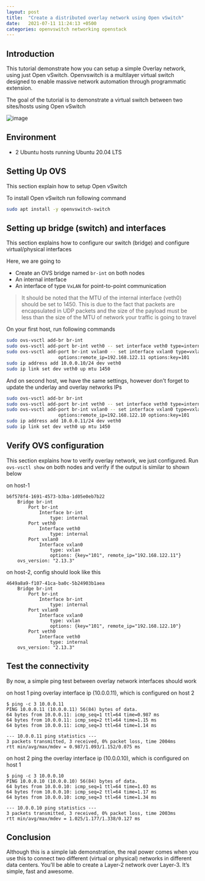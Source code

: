 ```yaml
---
layout: post
title:  "Create a distributed overlay network using Open vSwitch"
date:   2021-07-11 11:24:13 +0500
categories: openvswitch networking openstack
---
```


## Introduction 

This tutorial demonstrate how you can setup a simple Overlay network, using just Open vSwitch. Openvswitch is a multilayer virtual switch designed to enable massive network automation through programmatic extension.

The goal of the tutorial is to demonstrate a virtual switch between two sites/hosts using Open vSwitch

![image](https://gist.githubusercontent.com/cyrenity/25e0181ce225ba98e52f6bb0dd3878f6/raw/1a67c98666456f3f98c9054bd0fca75c2385499f/l2-switch-using-openvswitch.png)


## Environment
* 2 Ubuntu hosts running Ubuntu 20.04 LTS 
  
## Setting Up OVS

This section explain how to setup Open vSwitch

To install Open vSwitch run following command

```bash
sudo apt install -y openvswitch-switch
```

## Setting up bridge (switch) and interfaces
This section explains how to configure our switch (bridge) and configure virtual/physical interfaces 

Here, we are going to 
* Create an OVS bridge named `br-int` on both nodes
* An internal interface 
* An interface of type `VxLAN` for point-to-point communication 

> It should be noted that the MTU of the internal interface (veth0) should be set to 1450. This is due to the fact that packets are encapsulated in UDP packets and the size of the payload must be less than the size of the MTU of network your traffic is going to travel 

On your first host, run following commands 

```bash
sudo ovs-vsctl add-br br-int 
sudo ovs-vsctl add-port br-int veth0 -- set interface veth0 type=internal
sudo ovs-vsctl add-port br-int vxlan0 -- set interface vxlan0 type=vxlan \
                   options:remote_ip=192.168.122.11 options:key=101
sudo ip address add 10.0.0.10/24 dev veth0 
sudo ip link set dev veth0 up mtu 1450
```

And on second host, we have the same settings, however don't forget to update the underlay and overlay networks IPs

```bash
sudo ovs-vsctl add-br br-int 
sudo ovs-vsctl add-port br-int veth0 -- set interface veth0 type=internal
sudo ovs-vsctl add-port br-int vxlan0 -- set interface vxlan0 type=vxlan \
                   options:remote_ip=192.168.122.10 options:key=101
sudo ip address add 10.0.0.11/24 dev veth0 
sudo ip link set dev veth0 up mtu 1450
```

## Verify OVS configuration

This section explains how to verify overlay network, we just configured. Run `ovs-vsctl show` on both nodes and verify if the output is similar to shown below

on host-1

```
b6f578f4-1691-4573-b3ba-1d05e0eb7b22
    Bridge br-int
        Port br-int
            Interface br-int
                type: internal
        Port veth0
            Interface veth0
                type: internal
        Port vxlan0
            Interface vxlan0
                type: vxlan
                options: {key="101", remote_ip="192.168.122.11"}
    ovs_version: "2.13.3"

```

on host-2, config should look like this

```
4649a8a9-f107-41ca-ba0c-5b24903b1aea
    Bridge br-int
        Port br-int
            Interface br-int
                type: internal
        Port vxlan0
            Interface vxlan0
                type: vxlan
                options: {key="101", remote_ip="192.168.122.10"}
        Port veth0
            Interface veth0
                type: internal
    ovs_version: "2.13.3"

```


## Test the connectivity

By now, a simple ping test between overlay network interfaces should work

on host 1 ping overlay interface ip (10.0.0.11), which is configured on host 2

```
$ ping -c 3 10.0.0.11
PING 10.0.0.11 (10.0.0.11) 56(84) bytes of data.
64 bytes from 10.0.0.11: icmp_seq=1 ttl=64 time=0.987 ms
64 bytes from 10.0.0.11: icmp_seq=2 ttl=64 time=1.15 ms
64 bytes from 10.0.0.11: icmp_seq=3 ttl=64 time=1.14 ms

--- 10.0.0.11 ping statistics ---
3 packets transmitted, 3 received, 0% packet loss, time 2004ms
rtt min/avg/max/mdev = 0.987/1.093/1.152/0.075 ms
```

on host 2 ping the overlay interface ip (10.0.0.10), which is configured on host 1

```
$ ping -c 3 10.0.0.10
PING 10.0.0.10 (10.0.0.10) 56(84) bytes of data.
64 bytes from 10.0.0.10: icmp_seq=1 ttl=64 time=1.03 ms
64 bytes from 10.0.0.10: icmp_seq=2 ttl=64 time=1.17 ms
64 bytes from 10.0.0.10: icmp_seq=3 ttl=64 time=1.34 ms

--- 10.0.0.10 ping statistics ---
3 packets transmitted, 3 received, 0% packet loss, time 2003ms
rtt min/avg/max/mdev = 1.025/1.177/1.338/0.127 ms
```
## Conclusion

Although this is a simple lab demonstration, the real power comes when you use this to connect two different (virtual or physical) networks in different data centers. You’ll be able to create a Layer-2 network over Layer-3. It’s simple, fast and awesome.